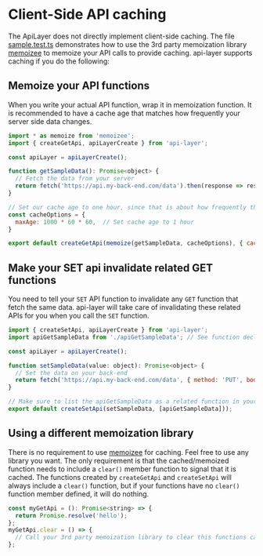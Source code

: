 # Client-Side API caching
The ApiLayer does not directly implement client-side caching.  The file [sample.test.ts](./sample.test.ts) demonstrates how to use the 3rd party memoization library [memoizee](https://github.com/medikoo/memoizee) to memoize your API calls to provide caching.  api-layer supports caching if you do the following:

## Memoize your API functions
When you write your actual API function, wrap it in memoization function.  It is recommended to have a cache age that matches how frequently your server side data changes.  
```javascript
import * as memoize from 'memoizee';
import { createGetApi, apiLayerCreate } from 'api-layer';

const apiLayer = apiLayerCreate();

function getSampleData(): Promise<object> {
  // Fetch the data from your server
  return fetch('https://api.my-back-end.com/data').then(response => response.json());
}

// Set our cache age to one hour, since that is about how frequently the data changes on our server
const cacheOptions = {
  maxAge: 1000 * 60 * 60,  // Set cache age to 1 hour 
}

export default createGetApi(memoize(getSampleData, cacheOptions), { cacheAge: cacheOptions.maxAge });
```

## Make your SET api invalidate related GET functions
You need to tell your `SET` API function to invalidate any `GET` function that fetch the same data.  api-layer will take care of invalidating 
these related APIs for you when you call the `SET` function.  
```javascript
import { createSetApi, apiLayerCreate } from 'api-layer';
import apiGetSampleData from './apiGetSampleData'; // See function declared above

const apiLayer = apiLayerCreate();

function setSampleData(value: object): Promise<object> {
  // Set the data on your back-end
  return fetch('https://api.my-back-end.com/data', { method: 'PUT', body: JSON.stringify(value) }).then(response => response.json());
}

// Make sure to list the apiGetSampleData as a related function in your SET API
export default createSetApi(setSampleData, [apiGetSampleData]));
```

## Using a different memoization library
There is no requirement to use [memoizee](https://github.com/medikoo/memoizee) for caching.  Feel free to use any library you want.  The only requirement is that the cached/memoized function needs to include a `clear()` member function to signal that it is cached.  The functions created by `createGetApi` and `createSetApi` will always include a `clear()` function, but if your functions have no `clear()` function member defined, it will do nothing.
```javascript
const myGetApi = (): Promise<string> => {
  return Promise.resolve('hello');
};
myGetApi.clear = () => {
  // Call your 3rd party memoization library to clear this functions cache
};
```